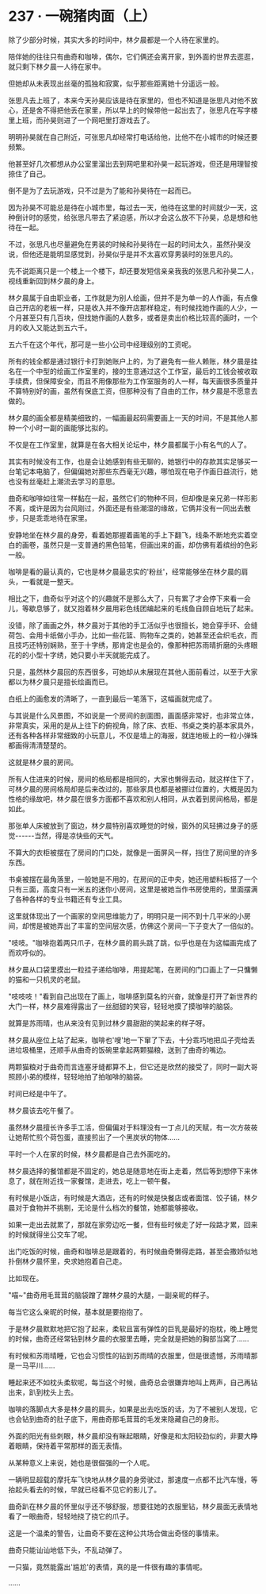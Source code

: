 <link rel="stylesheet" href="../styles/text.css" />
<h1>237 · 一碗猪肉面（上）</h1>

除了少部分时候，其实大多的时间中，林夕晨都是一个人待在家里的。

陪伴她的往往只有曲奇和咖啡，偶尔，它们俩还会离开家，到外面的世界去逛逛，就只剩下林夕晨一人待在家中。

但她却从未表现出丝毫的孤独和寂寞，似乎那些距离她十分遥远一般。

张思凡去上班了，本来今天孙昊应该是待在家里的，但也不知道是张思凡对他不放心，还是舍不得把他丢在家里，所以早上的时候带他一起出去了，张思凡在写字楼里上班，而孙昊则进了一个网吧里打游戏去了。

明明孙昊就在自己附近，可张思凡却经常打电话给他，比他不在小城市的时候还要频繁。

他甚至好几次都想从办公室里溜出去到网吧里和孙昊一起玩游戏，但还是用理智按捺住了自己。

倒不是为了去玩游戏，只不过是为了能和孙昊待在一起而已。

因为孙昊不可能总是待在小城市里，每过去一天，他待在这里的时间就少一天，这种倒计时的感觉，给张思凡带去了紧迫感，所以才会这么放不下孙昊，总是想和他待在一起。

不过，张思凡也尽量避免在男装的时候和孙昊待在一起的时间太久，虽然孙昊没说，但他还是能明显感觉到，孙昊似乎是并不太喜欢穿男装时的张思凡的。

先不说距离只是一个楼上一个楼下，却还要发短信亲亲我我的张思凡和孙昊二人，视线重新回到林夕晨的身上。

林夕晨属于自由职业者，工作就是为别人绘画，但并不是为单一的人作画，有点像自己开店的老板一样，只是收入并不像开店那样稳定，有时候找她作画的人少，一个月甚至只有几百块，但找她作画的人数多，或者是卖出价格比较高的画时，一个月的收入又能达到五六千。

五六千在这个年代，那可是一些小公司中经理级别的工资呢。

所有的钱全都是通过银行卡打到她账户上的，为了避免有一些人赖账，林夕晨是挂名在一个中型的绘画工作室里的，接的生意通过这个工作室，最后的工钱会被收取手续费，但保障安全，而且不用像那些为工作室服务的人一样，每天画很多质量并不算特别好的画，虽然有保底工资，但那种没有了自由的工作，林夕晨是不愿意去做的。

林夕晨的画全都是精美细致的，一幅画最起码需要画上一天的时间，不是其他人那种一个小时一副的画能够比拟的。

不仅是在工作室里，就算是在各大相关论坛中，林夕晨都属于小有名气的人了。

其实有时候没有工作，也是会让她感到有些无聊的，她银行中的存款其实足够买一台笔记本电脑了，但偏偏她对那些东西毫无兴趣，哪怕现在电子作画日益流行，她也没有丝毫赶上潮流去学习的意思。

曲奇和咖啡如往常一样黏在一起，虽然它们的物种不同，但却像是亲兄弟一样形影不离，或许是因为台风刚过，外面还是有些潮湿的缘故，它俩并没有一同出去散步，只是乖乖地待在家里。

安静地坐在林夕晨的身旁，看着她那握着画笔的手上下翻飞，线条不断地充实着空白的画卷，虽然只是一支普通的黑色铅笔，但画出来的画，却仿佛有着缤纷的色彩一般。

咖啡是看的最认真的，它也是林夕晨最忠实的'粉丝'，经常能够坐在林夕晨的肩头，一看就是一整天。

相比之下，曲奇似乎对这个的兴趣就不是那么大了，只有累了才会停下来看一会儿，等歇息够了，就又抱着林夕晨用彩色线团编起来的毛线鱼自顾自地玩了起来。

没错，除了画画之外，林夕晨对于其他的手工活似乎也很擅长，她会穿手环、会缝荷包、会用卡纸做小手办，比如一些花篮、购物车之类的，她甚至还会织毛衣，而且技巧还特别娴熟，至于十字绣，那肯定也是会的，像那种把苏雨晴折磨的头疼眼花的的小型十字绣，她只要小半天就能完成了。

只是，虽然林夕晨回的东西很多，可她却从未展现在其他人面前看过，以至于大家都以为林夕晨只是擅长绘画而已。

白纸上的画愈发的清晰了，一直到最后一笔落下，这幅画就完成了。

与其说是什么风景图，不如说是一个房间的剖面图，画面感非常好，也非常立体，非常真实，采用的是从上往下的俯视角，除了床、衣柜、书桌之类的基本家具外，还有各种各样非常细致的小玩意儿，不仅是墙上的海报，就连地板上的一粒小弹珠都画得清清楚楚的。

这就是林夕晨的房间。

所有人住进来的时候，房间的格局都是相同的，大家也懒得去动，就这样住下了，可林夕晨的房间格局却是后来改过的，那些家具也都是被挪过位置的，大概是因为性格的缘故吧，林夕晨在很多方面都不喜欢和别人相同，从衣着到房间格局，都是如此。

那张单人床被放到了窗边，林夕晨特别喜欢睡觉的时候，窗外的风轻拂过身子的感觉------当然，得是凉快些的天气。

不算大的衣柜被摆在了房间的门口处，就像是一面屏风一样，挡住了房间里的许多东西。

书桌被摆在最角落里，一般她是不用的，在房间的正中央，她还用塑料板搭了一个只有三面，高度只有一米五的迷你小房间，这里是被她当作书房使用的，里面摆满了各种各样的专业书籍还有专业工具。

这里就体现出了一个画家的空间思维能力了，明明只是一间不到十几平米的小房间，却愣是被她弄出了丰富的空间层次感，仿佛这个房间一下子变大了一倍似的。

"吱吱。"咖啡抱着两只爪子，在林夕晨的肩头跳了跳，似乎也是在为这幅画完成了而欢呼似的。

林夕晨从口袋里摸出一粒挂子递给咖啡，用提起笔，在房间的门口画上了一只慵懒的猫和一只机灵的老鼠。

"吱吱吱！"看到自己出现在了画上，咖啡感到莫名的兴奋，就像是打开了新世界的大门一样，林夕晨难得露出了一丝甜甜的笑容，轻轻地摸了摸咖啡的脑袋。

就算是苏雨晴，也从来没有见到过林夕晨甜甜的笑起来的样子呀。

林夕晨从座位上站了起来，咖啡也'嗖'地一下窜了下去，十分乖巧地把瓜子壳给丢进垃圾桶里，还顺手从曲奇的饭碗里拿起两颗猫粮，送到了曲奇的嘴边。

两颗猫粮对于曲奇而言连塞牙缝都算不上，但它还是欣然的接受了，同时一副大哥照顾小弟的模样，轻轻地拍了拍咖啡的脑袋。

时间已经是中午了。

林夕晨该去吃午餐了。

虽然林夕晨擅长许多手工活，但偏偏对于料理没有一丁点儿的天赋，有一次方莜莜让她帮忙煎个荷包蛋，直接煎出了一个黑炭状的物体......

平时一个人在家的时候，林夕晨都是自己去外面吃的。

林夕晨选择的餐馆都是不固定的，她总是随意地在街上走着，然后等到想停下来休息了，就在附近找一家餐馆，走进去，吃上一顿午餐。

有时候是小饭店，有时候是大酒店，还有的时候是快餐店或者面馆、饺子铺，林夕晨对于食物并不挑剔，无论是什么档次的餐馆，她都能够接收。

如果一走出去就累了，那就在家旁边吃一餐，但有些时候走了好一段路才累，回来的时候就得坐公交车了呢。

出门吃饭的时候，曲奇和咖啡总是跟着的，有时候曲奇懒得走路，甚至会撒娇似地扑倒林夕晨怀里，央求她抱着自己走。

比如现在。

"喵\~"曲奇用毛茸茸的脑袋蹭了蹭林夕晨的大腿，一副亲昵的样子。

每当它这么亲昵的时候，基本就是要抱抱了。

于是林夕晨默默地把它抱了起来，柔软且富有弹性的巨乳是最好的抱枕，晚上睡觉的时候，曲奇还经常钻到林夕晨的衣服里去睡，完全就是把她的胸部当窝了......

有时候和苏雨晴睡，它也会习惯性的钻到苏雨晴的衣服里，但是很遗憾，苏雨晴那是一马平川......

睡起来还不如枕头柔软呢，每当这个时候，曲奇总会很嫌弃地叫上两声，自己再钻出来，趴到枕头上去。

咖啡的落脚点大多是林夕晨的肩头，如果是出去吃饭的话，为了不被别人发现，它也会钻到曲奇的肚子底下，用曲奇那毛茸茸的毛发来隐藏自己的身形。

外面的阳光有些刺眼，林夕晨却没有眯起眼睛，好像是和太阳较劲似的，非要大睁着眼睛，保持着平常那样的面无表情。

从某种意义上来说，她也是很倔强的一个人呢。

一辆明显超载的摩托车飞快地从林夕晨的身旁驶过，那速度一点都不比汽车慢，等抬起头看去的时候，早就已经看不见它的影儿了。

曲奇趴在林夕晨的怀里似乎还不够舒服，想要往她的衣服里钻，林夕晨面无表情地看了一眼曲奇，轻轻地挠了挠它的爪子。

这是一个温柔的警告，让曲奇不要在这种公共场合做出奇怪的事情来。

曲奇只能讪讪地低下头，不乱动弹了。

一只猫，竟然能露出'尴尬'的表情，真的是一件很有趣的事情呢。

......
